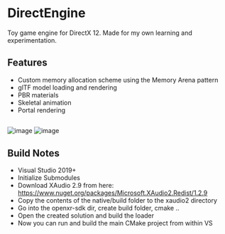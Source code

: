 # DirectEngine
Toy game engine for DirectX 12. Made for my own learning and experimentation.

## Features
- Custom memory allocation scheme using the Memory Arena pattern
- glTF model loading and rendering
- PBR materials
- Skeletal animation
- Portal rendering

##
![image](https://github.com/tillwuebbers/DirectEngine/assets/43892883/72e8e459-1aab-4178-b994-8ac86bda44f6)
![image](https://github.com/tillwuebbers/DirectEngine/assets/43892883/8217586a-2a7c-4ece-a5c1-edf5e686324c)

## Build Notes
- Visual Studio 2019+
- Initialize Submodules
- Download XAudio 2.9 from here: https://www.nuget.org/packages/Microsoft.XAudio2.Redist/1.2.9
- Copy the contents of the native/build folder to the xaudio2 directory
- Go into the openxr-sdk dir, create build folder, cmake ..
- Open the created solution and build the loader
- Now you can run and build the main CMake project from within VS
